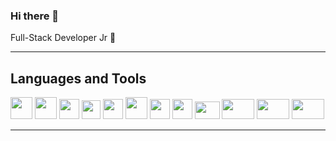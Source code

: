 ### Hi there 👋

Full-Stack Developer Jr 🚀
<hr/>

<h2>Languages and Tools</h2>
<div>
<img height="35" width="35" src="https://user-images.githubusercontent.com/72091118/114448947-92870580-9baa-11eb-8507-064cb1046754.png" />
<img height="35" width="35" src="https://user-images.githubusercontent.com/72091118/114449027-ae8aa700-9baa-11eb-80ea-c593f601cfa6.png" />
<img height="32" width="32" src="https://user-images.githubusercontent.com/72091118/114449189-d8dc6480-9baa-11eb-87e7-6876afad8183.png" />
<img height="30" width="30" src="https://user-images.githubusercontent.com/72091118/114448016-6c149a80-9ba9-11eb-932c-b0da3141d9a9.png" />
<img height="32" width="32" src="https://user-images.githubusercontent.com/72091118/114448060-76cf2f80-9ba9-11eb-889e-6bac124c18f0.png" />
<img height="35" width="35" src="https://user-images.githubusercontent.com/72091118/114448079-7cc51080-9ba9-11eb-99f5-29946cd66e63.png" />
<img height="32" width="32" src="https://symbols.getvecta.com/stencil_25/40_jest.5fde12ec22.png" />
<img height="32" width="32" src="https://duglasm.files.wordpress.com/2017/10/git_logo.png" />
<img height="28" width="40" src="https://upload.wikimedia.org/wikipedia/commons/thumb/2/27/PHP-logo.svg/2560px-PHP-logo.svg.png" />
<img height="32" width="52" src="https://1000marcas.net/wp-content/uploads/2020/11/MySQL-logo.png" />
<img height="32" width="52" src="https://www.pngmart.com/files/7/SQL-Server-PNG-Photos.png" />
<img height="32" width="52" src="https://1000marcas.net/wp-content/uploads/2021/06/PostgreSQL-Logo.png" />
</div>

<hr/>



<!--
**agustinricardo1/agustinricardo1** is a ✨ _special_ ✨ repository because its `README.md` (this file) appears on your GitHub profile.

    
Here are some ideas to get you started:

- 🔭 I’m currently working on ...
- 🌱 I’m currently learning ...
- 👯 I’m looking to collaborate on ...
- 🤔 I’m looking for help with ...
- 💬 Ask me about ...
- 📫 How to reach me: ...
- 😄 Pronouns: ...
- ⚡ Fun fact: ...
-->

